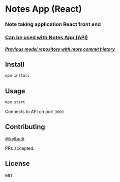 # Notes App (React)
### Note taking application React front end
### [Can be used with Notes App (API)](https://github.com/kylbutlr/notes-app-api)
##### [Previous model repository with more commit history](https://github.com/kylbutlr/notes-app)

## Install

```bash
npm install
```

## Usage

```bash
npm start
```

Connects to API on port `3000`

## Contributing

[@kylbutlr](https://github.com/kylbutlr)

PRs accepted.

## License

MIT
